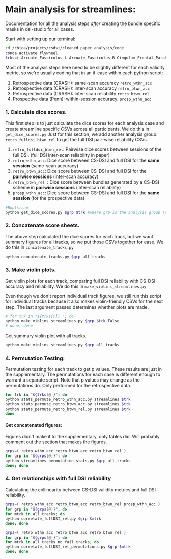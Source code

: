 # Main analysis for streamlines:
Documentation for all the analysis steps *after* creating the bundle specific masks in dsi-studio for all cases.

Start with setting up our terminal:
```bash
cd /cbica/projects/csdsi/cleaned_paper_analysis/code
conda activate flywheel
trks=( Arcuate_Fasciculus_L Arcuate_Fasciculus_R Cingulum_Frontal_Parahippocampal_L Cingulum_Frontal_Parahippocampal_R Cingulum_Frontal_Parietal_L Cingulum_Frontal_Parietal_R Cingulum_Parahippocampal_L Cingulum_Parahippocampal_Parietal_L Cingulum_Parahippocampal_Parietal_R Cingulum_Parahippocampal_R Cingulum_Parolfactory_L Cingulum_Parolfactory_R Corpus_Callosum_Body Corpus_Callosum_Forceps_Major Corpus_Callosum_Forceps_Minor Corpus_Callosum_Tapetum Corticospinal_Tract_L Corticospinal_Tract_R Corticostriatal_Tract_Anterior_L Corticostriatal_Tract_Anterior_R Corticostriatal_Tract_Posterior_L Corticostriatal_Tract_Posterior_R Corticostriatal_Tract_Superior_L Corticostriatal_Tract_Superior_R Fornix_L Fornix_R Frontal_Aslant_Tract_L Frontal_Aslant_Tract_R Inferior_Fronto_Occipital_Fasciculus_L Inferior_Fronto_Occipital_Fasciculus_R Inferior_Longitudinal_Fasciculus_L Inferior_Longitudinal_Fasciculus_R Middle_Longitudinal_Fasciculus_L Middle_Longitudinal_Fasciculus_R Optic_Radiation_L Optic_Radiation_R Parietal_Aslant_Tract_L Parietal_Aslant_Tract_R Reticular_Tract_L Reticular_Tract_R Superior_Longitudinal_Fasciculus1_L Superior_Longitudinal_Fasciculus1_R Superior_Longitudinal_Fasciculus2_L Superior_Longitudinal_Fasciculus2_R Superior_Longitudinal_Fasciculus3_L Superior_Longitudinal_Fasciculus3_R Thalamic_Radiation_Anterior_L Thalamic_Radiation_Anterior_R Thalamic_Radiation_Posterior_L Thalamic_Radiation_Posterior_R Thalamic_Radiation_Superior_L Thalamic_Radiation_Superior_R Uncinate_Fasciculus_L Uncinate_Fasciculus_R Vertical_Occipital_Fasciculus_L Vertical_Occipital_Fasciculus_R ) #all tracks
```

Most of the analysis steps here need to be slightly different for each validity metric, so we're usually coding that in an if-case within each python script:
1. Retrospective data (CRASH): same-scan accuracy `retro_wthn_acc`
1. Retrospective data (CRASH): inter-scan accuracy `retro_btwn_acc`
1. Retrospective data (CRASH): inter-scan reliability `retro_btwn_rel`
1. Prospective data (Penn): within-session accuracy. `prosp_wthn_acc`

### 1. Calculate dice scores.
This first step is to just calculate the dice scores for each analysis case and create streamline specific CSVs across all participants. 
We do this in `get_dice_scores.py`
Just for this section, we add another analysis group: `retro_fulldsi_btwn_rel` to get the full DSI pair-wise reliability CSVs. 
1. `retro_fulldsi_btwn_rel`: Pairwise dice scores between sessions of the full DSI. (full DSI inter-scan reliability in paper)
1. `retro_wthn_acc`: Dice score between CS-DSI and full DSI for the **same session** (same-scan accuracy)
1. `retro_btwn_acc`: Dice score between CS-DSI and full DSI for the **pairwise sessions** (inter-scan accuracy)
1. `retro_btwn_rel `: Dice score between bundles generated by a CS-DSI scheme in **pairwise sessions** (inter-scan reliability)
1. `prosp_wthn_acc`: Dice score between CS-DSI and full DSI for the **same session** (for the prospective data)

```bash
#Bootstrap
python get_dice_scores.py $grp $trk #where grp is the analysis group (validation metric) and trk is the desired track.
```

### 2. Concatenate score sheets.
The above step calculated the dice scores for each track, but we want summary figures for all tracks, so we put those CSVs together for ease. We do this in `concatenate_tracks.py`
```bash
python concatenate_tracks.py $grp all_tracks
```

### 3. Make violin plots.
Get violin plots for each track, comparing full DSI reliability with CS-DSI accuracy and reliability. We do this in `make_violins_streamlines.py`

Even though we don't report individual track figures, we still run this script for individual tracks because it also makes violin-friendly CSVs for the next step. The last argument passed determines whether plots are made.
```bash
# for trk in "${trks[@]} "; do
python make_violins_streamlines.py $grp $trk False
# done; done
```

Get summary violin plot with all tracks. 
```bash
python make_violins_streamlines.py $grp all_tracks
```

### 4. Permutation Testing:
Permutation testing for each track to get p values. These results are just in the supplementary. The permutations for each case is different enough to warrant a separate script. Note that p values may change as the permutations do. Only performed for the retrospective data.
```bash
for trk in "${trks[@]}"; do
python stats_permute_retro_wthn_acc.py streamlines $trk
python stats_permute_retro_btwn_acc.py streamlines $trk
python stats_permute_retro_btwn_rel.py streamlines $trk
done
```

#### Get concatenated figures:
Figures didn't make it to the supplementary, only tables did. Will probably comment out the section that makes the figures.
```bash
grps=( retro_wthn_acc retro_btwn_acc retro_btwn_rel )
for grp in "${grps[@]}"; do
python streamlines_permutation_stats.py $grp all_tracks
done; done
```

### 4. Get relationships with full DSI reliability
Calculating the collinearity between CS-DSI validity metrics and full DSI reliability.
```bash
grps=( retro_wthn_acc retro_btwn_acc retro_btwn_rel prosp_wthn_acc )
for grp in "${grps[@]}"; do
for mtrk in all_tracks; do
python correlate_fullDSI_rel.py $grp $mtrk
done; done
```

```bash
grps=( retro_wthn_acc retro_btwn_acc retro_btwn_rel )
for grp in "${grps[@]}"; do
for mtrk in all_tracks no_fail_tracks; do
python correlate_fullDSI_rel_permutations.py $grp $mtrk
done; done
```
